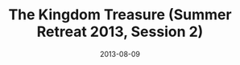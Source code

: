 ---
title: "The Kingdom Treasure (Summer Retreat 2013, Session 2)"
speaker: "KJ Kim"
date: "2013-08-09"
sermonUrl: "//35.190.93.184/sermons/20130809_friday_kj_kim_1_the_kingdom_treasure.mp3"
---